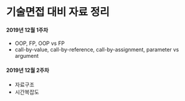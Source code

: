 # 기술면접 대비 자료 정리

#### 2019년 12월 1주차

- OOP, FP, OOP vs FP
- call-by-value, call-by-reference, call-by-assignment, parameter vs argument

#### 2019년 12월 2주차

* 자료구조
* 시간복잡도 